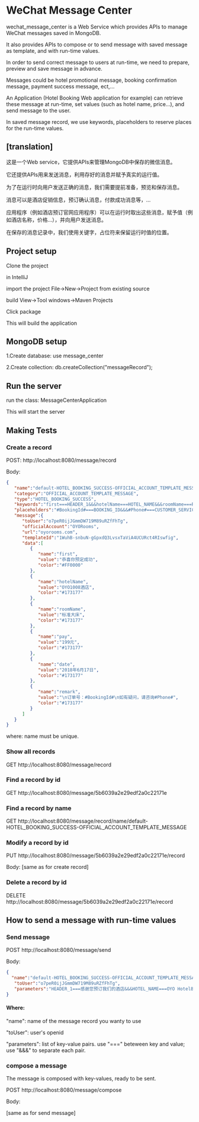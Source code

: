 # WeChat Message Center

wechat_message_center is a Web Service which provides APIs to manage WeChat messages saved in MongoDB. 

It also provides APIs to compose or to send message with saved message as template, and with run-time values.   

In order to send correct message to users at run-time, we need to prepare, preview and save message in advance.

Messages could be hotel promotional message, booking confirmation message, payment success message, ect,...

An Application (Hotel Booking Web application for example) can retrieve these message at run-time, set values (such as hotel name, price...), and send message to the user.

In saved message record, we use keywords, placeholders to reserve places for the run-time values.

## [translation]

这是一个Web service，它提供APIs来管理MongoDB中保存的微信消息。

它还提供APIs用来发送消息，利用存好的消息并赋予真实的运行值。

为了在运行时向用户发送正确的消息，我们需要提前准备，预览和保存消息。

消息可以是酒店促销信息，预订确认消息，付款成功消息等，...

应用程序（例如酒店预订官网应用程序）可以在运行时取出这些消息，赋予值（例如酒店名称，价格...），并向用户发送消息。

在保存的消息记录中，我们使用关键字，占位符来保留运行时值的位置。

## Project setup
Clone the project

in IntelliJ

import the project
File->New->Project from existing source

build
View->Tool windows->Maven Projects

Click package

This will build the application

## MongoDB setup

1.Create database:
use message_center

2.Create collection:
db.createCollection("messageRecord");

## Run the server
run the class:
MessageCenterApplication

This will start the server


## Making Tests

### Create a record
POST:
http://localhost:8080/message/record

Body:

```json
{
   "name":"default-HOTEL_BOOKING_SUCCESS-OFFICIAL_ACCOUNT_TEMPLATE_MESSAGE",
   "category":"OFFICIAL_ACCOUNT_TEMPLATE_MESSAGE",
   "type":"HOTEL_BOOKING_SUCCESS",
   "keywords":"first===HEADER_1&&&hotelName===HOTEL_NAME&&&roomName===ROOM_NAME&&&pay===HOTEL_PRICE",
   "placeholders":"#BookingId#===BOOKING_ID&&&#Phone#===CUSTOMER_SERVICE_PHONE",
   "message":{  
      "toUser":"o7peR0ijJGmmDW719M89uRZfFhTg",
      "officialAccount":"OYORooms",
      "url":"oyorooms.com",
      "templateId":"1WuhB-snbuN-gGpxdQ3LvsxTaViA4UCURct4RIswfig",
      "data":[  
         {  
            "name":"first",
            "value":"恭喜你预定成功",
            "color":"#FF0000"
         },
         {  
            "name":"hotelName",
            "value":"OYO1008酒店",
            "color":"#173177"
         },
         {  
            "name":"roomName",
            "value":"标准大床",
            "color":"#173177"
         },
         {  
            "name":"pay",
            "value":"199元",
            "color":"#173177"
         },
         {  
            "name":"date",
            "value":"2018年6月17日",
            "color":"#173177"
         },
         {  
            "name":"remark",
            "value":"\n订单号：#BookingId#\n如有疑问，请咨询#Phone#",
            "color":"#173177"
         }
      ]
   }
}
```

where: name must be unique.

### Show all records
GET
http://localhost:8080/message/record

### Find a record by id
GET
http://localhost:8080/message/5b6039a2e29edf2a0c22171e

### Find a record by name
GET
http://localhost:8080/message/record/name/default-HOTEL_BOOKING_SUCCESS-OFFICIAL_ACCOUNT_TEMPLATE_MESSAGE

### Modify a record by id
PUT
http://localhost:8080/message/5b6039a2e29edf2a0c22171e/record

Body: [same as for create record]

### Delete a record by id
DELETE
http://localhost:8080/message/5b6039a2e29edf2a0c22171e/record

## How to send a message with run-time values

### Send message
POST
http://localhost:8080/message/send

Body:

```json
{
  "name":"default-HOTEL_BOOKING_SUCCESS-OFFICIAL_ACCOUNT_TEMPLATE_MESSAGE",
   "toUser":"o7peR0ijJGmmDW719M89uRZfFhTg",
   "parameters":"HEADER_1===感谢您预订我们的酒店&&&HOTEL_NAME===OYO Hotel888L&&&ROOM_NAME===small room&&&HOTEL_PRICE===236&&&BOOKING_ID===5578999&&&CUSTOMER_SERVICE_PHONE===13717636255"
}
```

#### Where:
"name": name of the message record you wanty to use

"toUser": user's openid 

"parameters": list of key-value pairs. use "===" beteween key and value; use "&&&" to separate each pair.

### compose a message

The message is composed with key-values, ready to be sent.

POST
http://localhost:8080/message/compose

Body:

[same as for send message]
